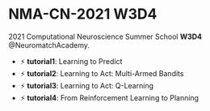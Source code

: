 # NMA-CN-2021 W3D4
2021 Computational Neuroscience Summer School **W3D4** @NeuromatchAcademy.

- ⚡ **tutorial1**: Learning to Predict  
- ⚡ **tutorial2**: Learning to Act: Multi-Armed Bandits  
- ⚡ **tutorial3**: Learning to Act: Q-Learning  
- ⚡ **tutorial4**: From Reinforcement Learning to Planning
